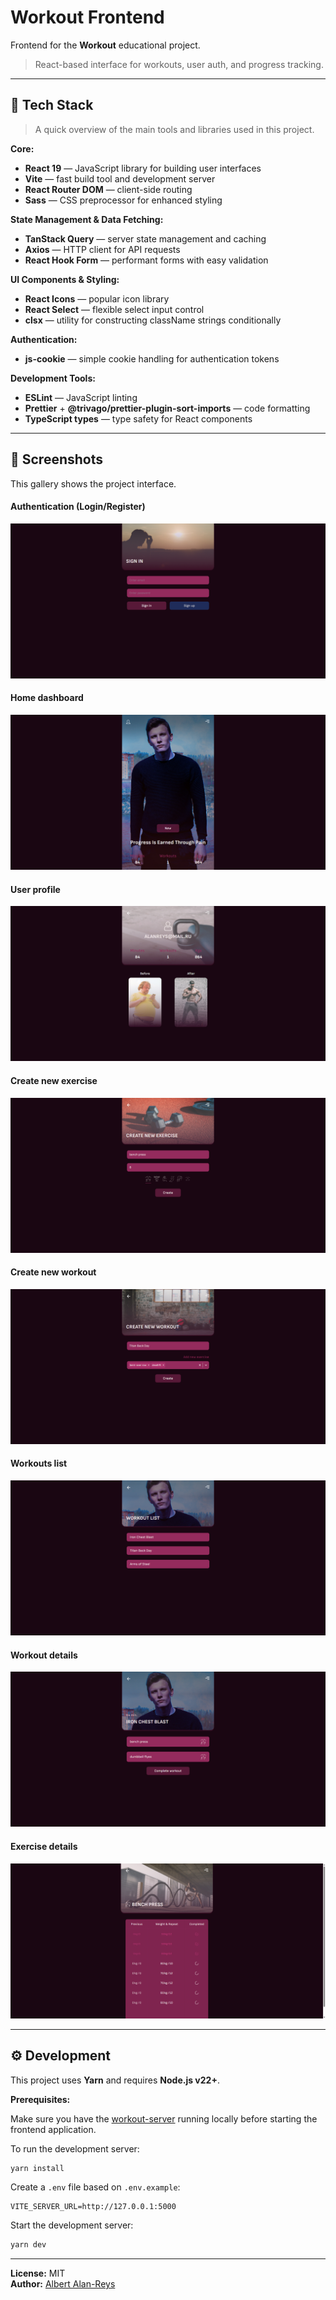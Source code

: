 # Workout Frontend

Frontend for the **Workout** educational project.

> React-based interface for workouts, user auth, and progress tracking.

---

## 🧰 Tech Stack

> A quick overview of the main tools and libraries used in this project.

**Core:**

- **React 19** — JavaScript library for building user interfaces
- **Vite** — fast build tool and development server
- **React Router DOM** — client-side routing
- **Sass** — CSS preprocessor for enhanced styling

**State Management & Data Fetching:**

- **TanStack Query** — server state management and caching
- **Axios** — HTTP client for API requests
- **React Hook Form** — performant forms with easy validation

**UI Components & Styling:**

- **React Icons** — popular icon library
- **React Select** — flexible select input control
- **clsx** — utility for constructing className strings conditionally

**Authentication:**

- **js-cookie** — simple cookie handling for authentication tokens

**Development Tools:**

- **ESLint** — JavaScript linting
- **Prettier** + **@trivago/prettier-plugin-sort-imports** — code formatting
- **TypeScript types** — type safety for React components

---

## 📸 Screenshots

This gallery shows the project interface.

#### Authentication (Login/Register)

![Authentication (Login/Register)](public/screenshots/auth.png)

#### Home dashboard

![Home dashboard](public/screenshots/home.png)

#### User profile

![User profile](public/screenshots/profile.png)

#### Create new exercise

![Create new exercise](public/screenshots/new-exercise.png)

#### Create new workout

![Create new workout](public/screenshots/new-workout.png)

#### Workouts list

![Workouts list](public/screenshots/workouts.png)

#### Workout details

![Workout details](public/screenshots/workout.png)

#### Exercise details

![Exercise details](public/screenshots/exercise.png)

---

## ⚙️ Development

This project uses **Yarn** and requires **Node.js v22+**.

**Prerequisites:**

Make sure you have the [workout-server](https://github.com/albert-alanreys/workout-server) running locally before starting the frontend application.

To run the development server:

```bash
yarn install
```

Create a `.env` file based on `.env.example`:

```
VITE_SERVER_URL=http://127.0.0.1:5000
```

Start the development server:

```bash
yarn dev
```

---

**License:** MIT  
**Author:** [Albert Alan-Reys](https://github.com/albert-alanreys)
